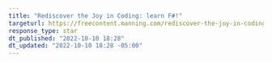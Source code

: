 ```yaml
---
title: "Rediscover the Joy in Coding: learn F#!"
targeturl: https://freecontent.manning.com/rediscover-the-joy-in-coding-learn-f 
response_type: star
dt_published: "2022-10-10 18:28"
dt_updated: "2022-10-10 18:28 -05:00"
---
```


